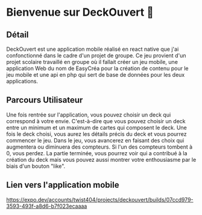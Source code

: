 # Bienvenue sur DeckOuvert 👋
## Détail
 DeckOuvert est une application mobile réalisé en react native que j'ai confonctionné dans le cadre d'un projet de groupe.
 Ce jeu provient d'un projet scolaire travaillé en groupe où il fallait créer 
 un jeu mobile, une application Web du nom de EasyCréa pour la création de contenu pour le jeu mobile
 et une api en php qui sert de base de données pour les deux applications.

 ## Parcours Utilisateur
 Une fois rentrée sur l'application, vous pouvez choisir un deck qui correspond à votre envie. C'est-à-dire que vous pouvez choisir un deck entre un minimum et un maximum de cartes qui composent le deck. Une fois le deck choisi, vous aurez les détails précis du deck et vous pourrez commencer le jeu. Dans le jeu, vous avancerez en faisant des choix qui augmentera ou diminuera des compteurs. Si l'un des compteurs tombent à 0, vous perdez. La partie terminée, vous pourrez voir qui a contribué à la création du deck mais vous pouvez aussi montrer votre enthousiasme par le biais d'un bouton "like".

 ## Lien vers l'application mobile
https://expo.dev/accounts/twist404/projects/deckouvert/builds/07ccd979-3593-493f-a8d6-b7f023ecaaaa
